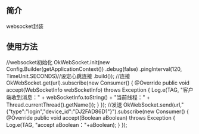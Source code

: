 ## 简介
websocket封装

## 使用方法
  //websocket初始化
     OkWebSocket.init(new Config.Builder(getApplicationContext())
                .debug(false)
                .pingInterval(120, TimeUnit.SECONDS)//设定心跳连接
                .build());
  //连接
  OkWebSocket.get(url).subscribe(new Consumer<WebSocketInfo>() {
                    @Override
                    public void accept(WebSocketInfo webSocketInfo) throws Exception {
                        Log.e(TAG, "客户端收到消息：" + webSocketInfo.toString() + "当前线程：" + Thread.currentThread().getName());
                    }
                });
  //发送
  OkWebSocket.send(url,"{\"type\":\"login\",\"device_id\":\"DJ2FAD86D1\"}").subscribe(new Consumer<Boolean>() {
                    @Override
                    public void accept(Boolean aBoolean) throws Exception {
                        Log.e(TAG, "accept  aBoolean："+aBoolean);
                    }
                });

